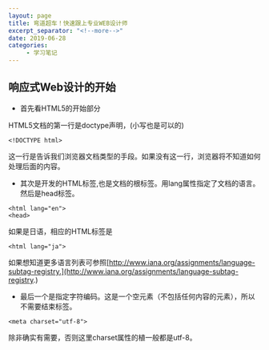 ```yaml
---
layout: page
title: 弯道超车！快速跟上专业WEB设计师
excerpt_separator: "<!--more-->"
date: 2019-06-28
categories:
     - 学习笔记
---
```


## 响应式Web设计的开始
- 首先看HTML5的开始部分

HTML5文档的第一行是doctype声明，(小写也是可以的)

```
<!DOCTYPE html>
```
这一行是告诉我们浏览器文档类型的手段。如果没有这一行，浏览器将不知道如何处理后面的内容。

- 其次是开发的HTML标签,也是文档的根标签。用lang属性指定了文档的语言。然后是head标签。

```
<html lang="en">
<head>
```
如果是日语，相应的HTML标签是
```
<html lang="ja">
```
如果想知道更多语言列表可参照[http://www.iana.org/assignments/language-subtag-registry.](http://www.iana.org/assignments/language-subtag-registry.)

- 最后一个是指定字符编码。这是一个空元素（不包括任何内容的元素），所以不需要结束标签。
```
<meta charset="utf-8">
```
除非确实有需要，否则这里charset属性的植一般都是utf-8。
